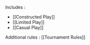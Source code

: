 Includes :
- [[Constructed Play]]
- [[Limited Play]]
- [[Casual Play]]

Additional rules : [[Tournament Rules]]